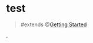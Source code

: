 # test

> #extends @[Getting Started](mention://c5511d40-ea26-42cb-9295-dd6e299e52f4/document/497de359-b882-4cfc-810f-9a94aea55137) 

.